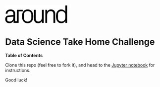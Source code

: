 <a id='toc'></a>
<img src="notebooks/img/logo.png" alt="drawing" width="200"/>

# Data Science Take Home Challenge

**Table of Contents**

Clone this repo (feel free to fork it), and head to the [Jupyter notebook](notebooks/ds_challenge.ipynb) for instructions.

Good luck!